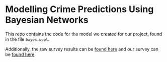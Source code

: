 # Modelling Crime Predictions Using Bayesian Networks

This repo contains the code for the model we created for our project, found in the file `bayes.wppl`.

Additionally, the raw survey results can be [found here](https://docs.google.com/spreadsheets/d/1cZWgdTG3YSYX792MbL2c3V893nDM8XhgrYbzgSTUgdE/edit?usp=sharing) and our survey can be [found here](https://forms.gle/z6SGqZSp9sMxKu5x6).
